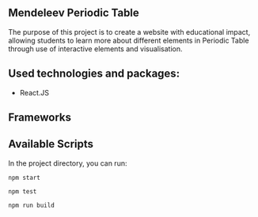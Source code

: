 ## Mendeleev Periodic Table

The purpose of this project is to create a website with educational impact, allowing students to learn more about different elements in Periodic Table through use of interactive elements and visualisation.

## Used technologies and packages: 
- React.JS 

## Frameworks

## Available Scripts

In the project directory, you can run:

`npm start`

`npm test`

`npm run build`

